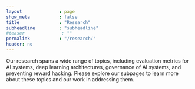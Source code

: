 ```yaml
---
layout              : page
show_meta           : false
title               : "Research"
subheadline         : "subheadline"
#teaser              : ""
permalink           : "/research/"
header: no
---
```


Our research spans a wide range of topics, including evaluation metrics for AI systems, deep learning architectures, governance of AI systems, and preventing reward hacking. Please explore our subpages to learn more about these topics and our work in addressing them.
